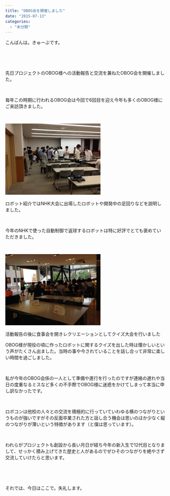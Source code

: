 ```yaml
---
title: "OBOG会を開催しました"
date: "2015-07-13"
categories: 
  - "未分類"
---
```


こんばんは。きゅーぶです。

 

 

先日プロジェクトのOBOG様への活動報告と交流を兼ねたOBOG会を開催しました。

 

毎年この時期に行われるOBOG会は今回で6回目を迎え今年も多くのOBOG様にご来訪頂きました。

 

[![OBOG会1](images/da0ee754f850e3de5c89ff5782a84f39-300x224.jpg)](http://www.fortefibre.net/blog/wp-content/uploads/2015/07/da0ee754f850e3de5c89ff5782a84f39.jpg)

ロボット紹介ではNHK大会に出場したロボットや開発中の足回りなどを説明しました。

 

今年のNHKで使った自動制御で返球するロボットは特に好評でとても褒めていただきました。

 

[![OBOG会2](images/a1048a58a1e85e0b9e5f75fd6f637883-300x224.jpg)](http://www.fortefibre.net/blog/wp-content/uploads/2015/07/a1048a58a1e85e0b9e5f75fd6f637883.jpg)

活動報告の後に食事会を開きレクリエーションとしてクイズ大会を行いました

OBOG様が現役の頃に作ったロボットに関するクイズを出した時は懐かしいという声がたくさん出ました。当時の事や今されていることを話し合って非常に楽しい時間を過ごしました。

 

私が今年のOBOG会係の一人として準備や進行を行ったのですが連絡の遅れや当日の度重なるミスなど多くの不手際でOBOG様に迷惑をかけてしまって本当に申し訳なかったです。

 

ロボコンは他校の人々との交流を積極的に行っていていわゆる横のつながりというものが強いですがその反面卒業された方と話し合う機会は思いのほか少なく縦のつながりが薄いという特徴があります（と僕は思っています）。

 

われらがプロジェクトも創設から長い月日が経ち今年の新入生で12代目となりまして、せっかく積み上げてきた歴史と人があるのでぜひそのつながりを絶やさず交流していけたらと思います。

 

 

それでは、今日はここで。失礼します。

